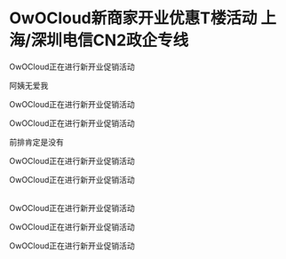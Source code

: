 # OwOCloud新商家开业优惠T楼活动 上海/深圳电信CN2政企专线


OwOCloud正在进行新开业促销活动<img id="aimg_MdD4c" onclick="zoom(this, this.src, 0, 0, 0)" class="zoom" src="https://cdn.jsdelivr.net/gh/hishis/forum-master/public/images/patch.gif" onmouseover="img_onmouseoverfunc(this)" onload="thumbImg(this)" border="0" alt="" />

阿姨无爱我

OwOCloud正在进行新开业促销活动

OwOCloud正在进行新开业促销活动<br />


前排肯定是没有

OwOCloud正在进行新开业促销活动<img id="aimg_D2OhT" onclick="zoom(this, this.src, 0, 0, 0)" class="zoom" src="https://cdn.jsdelivr.net/gh/hishis/forum-master/public/images/patch.gif" onmouseover="img_onmouseoverfunc(this)" onload="thumbImg(this)" border="0" alt="" />

OwOCloud正在进行新开业促销活动

<br />
OwOCloud正在进行新开业促销活动

OwOCloud正在进行新开业促销活动

OwOCloud正在进行新开业促销活动
